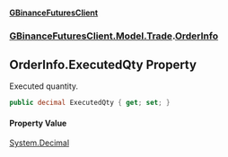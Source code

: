 #### [GBinanceFuturesClient](./index.md 'index')
### [GBinanceFuturesClient.Model.Trade](./GBinanceFuturesClient-Model-Trade.md 'GBinanceFuturesClient.Model.Trade').[OrderInfo](./GBinanceFuturesClient-Model-Trade-OrderInfo.md 'GBinanceFuturesClient.Model.Trade.OrderInfo')
## OrderInfo.ExecutedQty Property
Executed quantity.  
```csharp
public decimal ExecutedQty { get; set; }
```
#### Property Value
[System.Decimal](https://docs.microsoft.com/en-us/dotnet/api/System.Decimal 'System.Decimal')  
